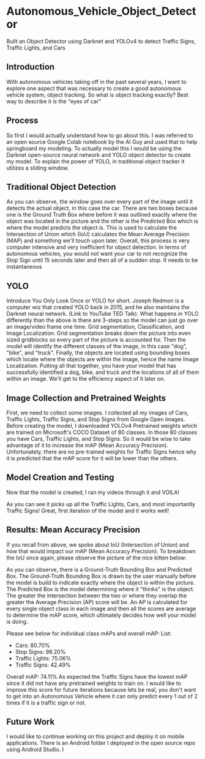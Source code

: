 # Autonomous_Vehicle_Object_Detector
Built an Object Detector using Darknet and YOLOv4 to detect Traffic Signs, Traffic Lights, and Cars

## Introduction 
With autonomous vehicles taking off in the past several years, I want to explore one aspect that was necessary to create a good autonomous vehicle system, object tracking. So what is object tracking exactly? Best way to describe it is the "eyes of car" 

<Insert gif of tesla video> 
  <Source> 

## Process
So first I would actually understand how to go about this. I was referred to an open source Google Colab notebook by the AI Guy and used that to help springboard my modeling. To actually model this I would be using the Darknet open-source neural network and YOLO object detector to create my model. To explain the power of YOLO, in traditional object tracker it utilizes a sliding window. 

## Traditional Object Detection

<Insert gif of sliding window video> 
  <Source>
    
As you can observe, the window goes over every part of the image until it detects the actual object, in this case the car. There are two boxes because one is the Ground Truth Box where before it was outlined exactly where the object was located in the picture and the other is the Predicted Box which is where the model predicts the object is. This is used to calculate the Intersection of Union which (IoU) calculates the Mean Average Precision (MAP) and something we'll touch upon later. Overall, this process is very computer intensive and very inefficient for object detection. In terms of autonomous vehicles, you would not want your car to not recognize the Stop Sign until 15 seconds later and then all of a sudden stop. It needs to be instantaneous 

## YOLO
<Insert chart> 
  <Source>
Introduce You Only Look Once or YOLO for short. Joseph Redmon is a computer wiz that created YOLO back in 2015, and he also maintains the Darknet neural network. (Link to YouTube TED Talk). What happens in YOLO differently than the above is there are 3-steps so the model can just go over an image/video frame one time. Grid segmentation, Classification, and Image Localization. Grid segmentation breaks down the picture into even sized gridblocks so every part of the picture is accounted for. Then the model will identify the different classes of the image, in this case "dog", "bike", and "truck". Finally, the objects are located using bounding boxes which locate where the objects are within the image, hence the name Image Localization. Putting all that together, you have your model that has successfully identified a dog, bike, and truck and the locations of all of them within an image. We'll get to the efficiency aspect of it later on.

## Image Collection and Pretrained Weights
First, we need to collect some images. I collected all my images of Cars, Traffic Lights, Traffic Signs, and Stop Signs from Google Open Images. Before creating the model, I downloaded YOLOv4 Pretrained weights which are trained on Microsoft's COCO Dataset of 80 classes. In those 80 classes you have Cars, Traffic Lights, and Stop Signs. So it would be wise to take advantage of it to increase the mAP (Mean Accuracy Precision). Unfortunately, there are no pre-trained weights for Traffic Signs hence why it is predicted that the mAP score for it will be lower than the others. 

## Model Creation and Testing
Now that the model is created, I ran my videos through it and VOILA! 
<Insert gif of video>
  <YouTube Link for Full Video> 

As you can see it picks up all the Traffic Lights, Cars, and most importantly Traffic Signs! Great, first iteration of the model and it works well! 

## Results: Mean Accuracy Precision 
If you recall from above, we spoke about IoU (Intersection of Union) and how that would impact our mAP (Mean Accuracy Precision). To breakdown the IoU once again, please observe the picture of the nice kitten below: 

<Insert picture of kitten> 
  
As you can observe, there is a Ground-Truth Bounding Box and Predicted Box. The Ground-Truth Bounding Box is drawn by the user manually before the model is build to indicate exactly where the object is within the picture. The Predicted Box is the model determining where it "thinks" is the object. The greater the intersection between the two or where they overlap the greater the Average Precision (AP) score will be. An AP is calculated for every single object class in each image and then all the scores are average to determine the mAP score, which ultimately decides how well your model is doing.

Please see below for individual class mAPs and overall mAP:
List: 
- Cars: 80.70%
- Stop Signs: 98.20%
- Traffic Lights: 75.06%
- Traffic Signs: 42.49% 

Overall mAP: 74.11%
As expected the Traffic Signs have the lowest mAP since it did not have any pretrained weights to train on. I would like to improve this score for future iterations because lets be real, you don't want to get into an Autonomous Vehicle where it can only predict every 1 out of 2 times if it is a traffic sign or not. 

## Future Work
I would like to continue working on this project and deploy it on mobile applications. There is an Android folder I deployed in the open source repo using Android Studio. I 
